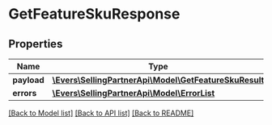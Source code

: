 # GetFeatureSkuResponse

## Properties
Name | Type | Description | Notes
------------ | ------------- | ------------- | -------------
**payload** | [**\Evers\SellingPartnerApi\Model\GetFeatureSkuResult**](GetFeatureSkuResult.md) |  | [optional] 
**errors** | [**\Evers\SellingPartnerApi\Model\ErrorList**](ErrorList.md) |  | [optional] 

[[Back to Model list]](../README.md#documentation-for-models) [[Back to API list]](../README.md#documentation-for-api-endpoints) [[Back to README]](../README.md)


